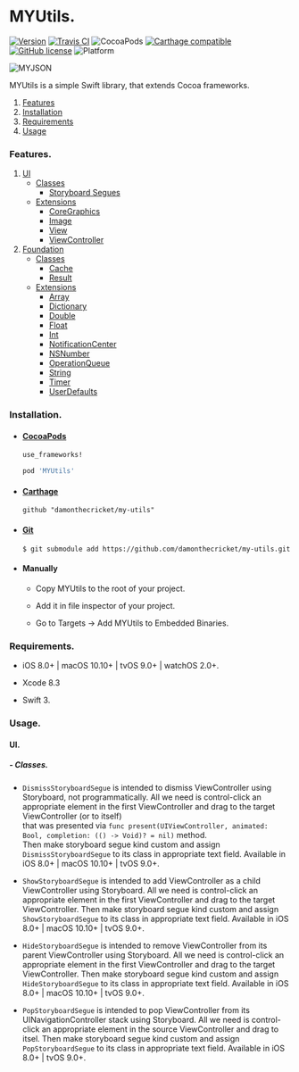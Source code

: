 # MYUtils.
[![Version](https://img.shields.io/github/release/damonthecricket/my-utils.svg)](https://github.com/damonthecricket/my-utils/releases)
[![Travis CI](https://travis-ci.org/damonthecricket/my-utils.svg?branch=master)](https://travis-ci.org/damonthecricket/my-utils)
![CocoaPods](https://img.shields.io/cocoapods/v/MYUtils.svg)
[![Carthage compatible](https://img.shields.io/badge/Carthage-compatible-4BC51D.svg?style=flat)](https://github.com/Carthage/Carthage)
[![GitHub license](https://img.shields.io/badge/license-MIT-lightgrey.svg)](https://raw.githubusercontent.com/damonthecricket/my-utils/master/LICENSE)
![Platform](https://img.shields.io/badge/platforms-iOS%208.0+%20%7C%20macOS%2010.10+%20%7C%20tvOS%209.0+%20%7C%20watchOS%202.0+-333333.svg)

![MYJSON](https://github.com/damonthecricket/my-utils/blob/README/my-utils-lib.jpg)

MYUtils is a simple Swift library, that extends Cocoa frameworks.

1. [Features](#features)
2. [Installation](#installation)
3. [Requirements](#requirements)
4. [Usage](#usage)

### Features.

1. [UI](#ui)
   - [Classes](#ui_classes)
      - [Storyboard Segues](#ui_storyboard_segues_classes)
   - [Extensions](#ui_extensions)
      - [CoreGraphics](#ui_core_graphics_extensions)
      - [Image](#ui_image_extensions)
      - [View](#ui_view_extensions)
      - [ViewController](#ui_view_cotroller_extensions)
2. [Foundation](#foundation)
   - [Classes](#foundation_classes)
      - [Cache](#foundation_cache_classes)
      - [Result](#foundation_result_classes)
   - [Extensions](#foundation_extensions)
      - [Array](#foundation_array_extensions)
      - [Dictionary](#foundation_dictionary_extensions)
      - [Double](#foundation_double_extensions)
      - [Float](#foundation_float_extensions)
      - [Int](#foundation_int_extensions)
      - [NotificationCenter](#foundation_notification_center_extensions)
      - [NSNumber](#foundation_nsnumber_extensions)
      - [OperationQueue](#foundation_operation_queue_extensions)
      - [String](#foundation_string_extensions)
      - [Timer](#foundation_timer_extensions)
      - [UserDefaults](#foundation_user_defaults_extensions)

### Installation.
- #### [CocoaPods](http://cocoapods.org/)

  ```ruby
  use_frameworks!
  
  pod 'MYUtils'
  ```

- #### [Carthage](https://github.com/Carthage/Carthage)

  ```
  github "damonthecricket/my-utils"
  ```

- #### [Git](https://git-scm.com/)

  ```
  $ git submodule add https://github.com/damonthecricket/my-utils.git
  ```
- #### Manually

  - Copy MYUtils to the root of your project.
  
  - Add it in file inspector of your project.
  
  - Go to Targets -> Add MYUtils to Embedded Binaries.

### Requirements.

 - iOS 8.0+  |  macOS 10.10+  |  tvOS 9.0+  |  watchOS 2.0+.
 
 - Xcode 8.3
 
 - Swift 3.

### Usage.

#### UI.
##### - Classes.
   - ```DismissStoryboardSegue``` is intended to dismiss ViewController using Storyboard, not programmatically. All we need 
   is control-click an appropriate element in the first ViewController and drag to the target ViewController (or to itself)   
   that was presented via ``` func present(UIViewController, animated: Bool, completion: (() -> Void)? = nil) ``` method.    
   Then make storyboard segue kind custom and assign ```DismissStoryboardSegue``` to its class in appropriate text field.
   Available in iOS 8.0+  |  macOS 10.10+  |  tvOS 9.0+.
   
   
   - ```ShowStoryboardSegue``` is intended to add ViewController as a child ViewController using Storyboard. All we need is
   control-click an appropriate element in the first ViewController and drag to the target ViewController. Then make 
   storyboard segue kind custom and assign ```ShowStoryboardSegue``` to its class in appropriate text field.
   Available in iOS 8.0+  |  macOS 10.10+  |  tvOS 9.0+.
   
   - ```HideStoryboardSegue``` is intended to remove ViewController from its parent ViewController using Storyboard. All we 
   need is control-click an appropriate element in the first ViewController and drag to the target ViewController. Then make 
   storyboard segue kind custom and assign ```HideStoryboardSegue``` to its class in appropriate text field.
   Available in iOS 8.0+  |  macOS 10.10+  |  tvOS 9.0+.
   
   - ```PopStoryboardSegue``` is intended to pop ViewController from its UINavigationController stack using Storyboard.
   All we need is control-click an appropriate element in the source ViewController and drag to itsel. Then make storyboard
   segue kind custom and assign ```PopStoryboardSegue``` to its class in appropriate text field.
   Available in iOS 8.0+  |  tvOS 9.0+.
   
